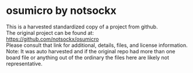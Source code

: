 
# osumicro by notsockx  
This is a harvested standardized copy of a project from github.  
The original project can be found at:  
https://github.com/notsockx/osumicro  
Please consult that link for additional, details, files, and license information.  
Note: It was auto harvested and if the original repo had more than one board file or anything out of the ordinary the files here are likely not representative.  
    